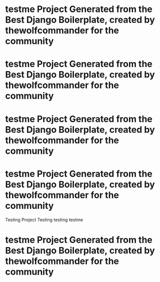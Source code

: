



# testme Project Generated from the Best Django Boilerplate, created by thewolfcommander for the community
# testme Project Generated from the Best Django Boilerplate, created by thewolfcommander for the community
# testme Project Generated from the Best Django Boilerplate, created by thewolfcommander for the community
# testme Project Generated from the Best Django Boilerplate, created by thewolfcommander for the community
Testing Project
Testing
testing
testme
# testme Project Generated from the Best Django Boilerplate, created by thewolfcommander for the community
